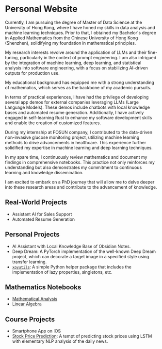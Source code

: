 # Personal Website

Currently, I am pursuing the degree of Master of Data Science at the University of Hong Kong, where I have honed my skills in data analysis and machine learning techniques. 
Prior to that, I obtained my Bachelor's degree in Applied Mathematics from the Chinese University of Hong Kong (Shenzhen), solidifying my foundation in mathematical principles.

My research interests revolve around the application of LLMs and their fine-tuning, particularly in the context of prompt engineering. I am also intrigued by the integration of machine learning, deep learning, and statistical analysis into software engineering, with a focus on stabilizing AI-driven outputs for production use.

My educational background has equipped me with a strong understanding of mathematics, which serves as the backbone of my academic pursuits. 

In terms of practical experiences, I have had the privilege of developing several app demos for external companies leveraging LLMs (Large Language Models). These demos include chatbots with local knowledge bases and automated resume generation. Additionally, I have actively engaged in self-learning Rust to enhance my software development skills and enable the creation of customized features.

During my internship at FOSUN company, I contributed to the data-driven non-invasive glucose monitoring project, utilizing machine learning methods to drive advancements in healthcare. This experience further solidified my expertise in machine learning and deep learning techniques.

In my spare time, I continuously review mathematics and document my findings in comprehensive notebooks. This practice not only reinforces my understanding but also demonstrates my commitment to continuous learning and knowledge dissemination.

I am excited to embark on a PhD journey that will allow me to delve deeper into these research areas and contribute to the advancement of knowledge.


## Real-World Projects

- Assistant AI for Sales Support
- Automated Resume Generation

## Personal Projects

- AI Assistant with Local Knowledge Base of Obsidian Notes.
- Deep Dream: A PyTorch implementation of the well-known Deep Dream project, which can decorate a target image in a specified style using transfer learning. 
- [`xpyutils`](https://pypi.org/project/xpyutils/): A simple Python helper package that includes the implementation of lazy properties, singletons, etc.

## Mathematics Notebooks

- [Mathematical Analysis](https://isaac-fate.github.io/mathematical-analysis/intro.html)
- [Linear Algebra](https://isaac-fate.github.io/linear-algebra/intro.html)

## Course Projects

- Smartphone App on IOS
- [Stock Price Prediction](https://isaac-fate.github.io/stox/intro.html): A tempt of predicting stock prices using LSTM with elementary NLP analysis of the daily news.

